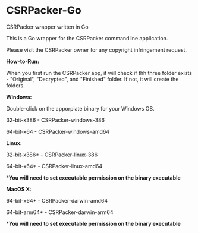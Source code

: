 # CSRPacker-Go
CSRPacker wrapper written in Go

This is a Go wrapper for the CSRPacker commandline application.

Please visit the CSRPacker owner for any copyright infringement request.  

**How-to-Run:**

When you first run the CSRPacker app, it will check if thh three folder exists - "Original", "Decrypted", and "Finished" folder.
If not, it will create the folders.
   

**Windows:**

Double-click on the apporpiate binary for your Windows OS.

32-bit-x386 - CSRPacker-windows-386

64-bit-x64 - CSRPacker-windows-amd64

**Linux:**

32-bit-x386* - CSRPacker-linux-386

64-bit-x64* - CSRPacker-linux-amd64

***You will need to set executable permission on the binary executable**

**MacOS X:**

64-bit-x64* - CSRPacker-darwin-amd64

64-bit-arm64* - CSRPacker-darwin-arm64

***You will need to set executable permission on the binary executable**
